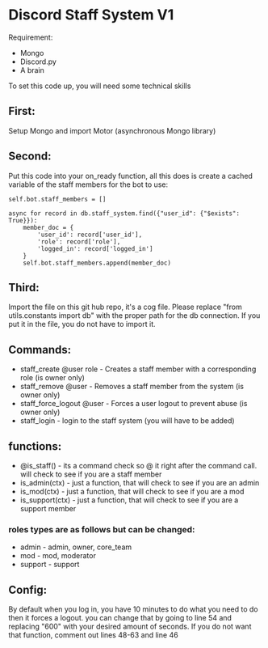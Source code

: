 # Discord Staff System V1
Requirement:
- Mongo
- Discord.py
- A brain

To set this code up, you will need some technical skills

## First: 
Setup Mongo and import Motor (asynchronous Mongo library)

## Second: 
Put this code into your on_ready function, all this does is create a cached variable of the staff members for the bot to use:
```
self.bot.staff_members = []

async for record in db.staff_system.find({"user_id": {"$exists": True}}):
    member_doc = {
        'user_id': record['user_id'],
        'role': record['role'],
        'logged_in': record['logged_in']
    }
    self.bot.staff_members.append(member_doc)
```

## Third:
Import the file on this git hub repo, it's a cog file. Please replace "from utils.constants import db" with the proper path for the db connection. If you put it in the file, you do not have to import it. 

## Commands:
- staff_create @user role - Creates a staff member with a corresponding role (is owner only)
- staff_remove @user - Removes a staff member from the system (is owner only)
- staff_force_logout @user - Forces a user logout to prevent abuse (is owner only)
- staff_login - login to the staff system (you will have to be added)

## functions:
- @is_staff() - its a command check so @ it right after the command call. will check to see if you are a staff member
- is_admin(ctx) - just a function, that will check to see if you are an admin
- is_mod(ctx) - just a function, that will check to see if you are a mod
- is_support(ctx) - just a function, that will check to see if you are a support member

### roles types are as follows but can be changed:
- admin - admin, owner, core_team
- mod - mod, moderator
- support - support

## Config:
By default when you log in, you have 10 minutes to do what you need to do then it forces a logout. you can change that by going to line 54 and replacing "600" with your desired amount of seconds. If you do not want that function, comment out lines 48-63 and line 46
